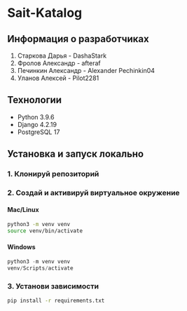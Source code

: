 # Sait-Katalog

## Информация о разработчиках

1. Старкова Дарья - DashaStark
2. Фролов Александр - afteraf
3. Печинкин Александр - Alexander  Pechinkin04
4. Уланов Алексей - Pilot2281

## Технологии

- Python 3.9.6
- Django 4.2.19
- PostgreSQL 17

## Установка и запуск локально

### 1. Клонируй репозиторий

### 2. Создай и активируй виртуальное окружение

#### Mac/Linux
```bash
python3 -m venv venv
source venv/bin/activate
```
#### Windows
```powershell
python3 -m venv venv
venv/Scripts/activate
```

### 3. Установи зависимости

```bash
pip install -r requirements.txt
```
